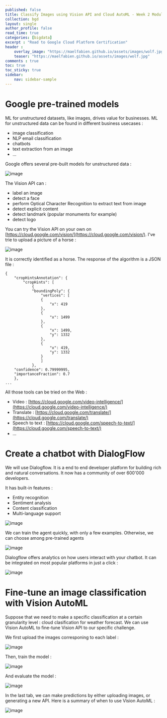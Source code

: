 ```yaml
---
published: false
title: Classify Images using Vision API and Cloud AutoML - Week 2 Module 2
collection: bgd
layout: single
author_profile: false
read_time: true
categories: [bigdata]
excerpt : "Road to Google Cloud Platform Certification"
header :
    overlay_image: "https://maelfabien.github.io/assets/images/wolf.jpg"
    teaser: "https://maelfabien.github.io/assets/images/wolf.jpg"
comments : true
toc: true
toc_sticky: true
sidebar:
    nav: sidebar-sample
---
```


# Google pre-trained models

ML for unstructured datasets, like images, drives value for businesses. ML for unstructured data can be found in different business usecases :
- image classification
- NLP email classification
- chatbots
- text extraction from an image
- ...

Google offers several pre-built models for unstructured data :

![image](https://maelfabien.github.io/assets/images/gcp_109.png)

The Vision API can :
- label an image
- detect a face
- perform Optical Character Recognition to extract text from image
- detect explicit content 
- detect landmark (popular monuments for example)
- detect logo

You can try the Vision API on your own on [https://cloud.google.com/vision/](https://cloud.google.com/vision/). I've trie to upload a picture of a horse :

![image](https://maelfabien.github.io/assets/images/gcp_110.png)

It is correctly identified as a horse. The response of the algorithm is a JSON file :

```
{
    "cropHintsAnnotation": {
        "cropHints": [
            {
            "boundingPoly": {
                "vertices": [
                {
                    "x": 419
                },
                {
                    "x": 1499
                },
                {
                    "x": 1499,
                    "y": 1332
                },
                {
                    "x": 419,
                    "y": 1332
                }
                ]
            },
    "confidence": 0.79999995,
    "importanceFraction": 0.7
    },
...
```

All those tools can be tried on the Web :
- Video : [https://cloud.google.com/video-intelligence/](https://cloud.google.com/video-intelligence/)
- Translate : [https://cloud.google.com/translate/](https://cloud.google.com/translate/)
- Speech to text : [https://cloud.google.com/speech-to-text/](https://cloud.google.com/speech-to-text/)
- ...

# Create a chatbot with DialogFlow

We will use Dialogflow. It is a end to end developer platform for building rich and natural conversations. It now has a community of over 600'000 developers. 

It has built-in features :
- Entity recognition
- Sentiment analysis
- Content classification
- Multi-language support

![image](https://maelfabien.github.io/assets/images/gcp_111.png)

We can train the agent quickly, with only a few examples. Otherwise, we can choose among pre-trained agents

![image](https://maelfabien.github.io/assets/images/gcp_112.png)

Dialogflow offers analytics on how users interact with your chatbot. It can be integrated on most popular platforms in just a click :

![image](https://maelfabien.github.io/assets/images/gcp_113.png)

# Fine-tune an image classification with Vision AutoML

Suppose that we need to make a specific classification at a certain granularity level : cloud clasification for weather forecast. We can use Vision AutoML to fine-tune Vision API to our specific challenge.

We first upload the images corresponing to each label :

![image](https://maelfabien.github.io/assets/images/gcp_114.png)

Then, train the model :

![image](https://maelfabien.github.io/assets/images/gcp_115.png)

And evaluate the model :

![image](https://maelfabien.github.io/assets/images/gcp_116.png)

In the last tab, we can make predictions by either uploading images, or generating a new API. Here is a summary of when to use Vision AutoML :

![image](https://maelfabien.github.io/assets/images/gcp_117.png)

